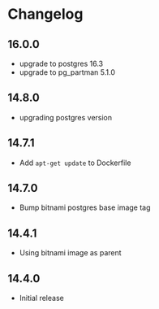 # Changelog

## 16.0.0
* upgrade to postgres 16.3
* upgrade to pg_partman 5.1.0

## 14.8.0
* upgrading postgres version

## 14.7.1
* Add `apt-get update` to Dockerfile

## 14.7.0
* Bump bitnami postgres base image tag

## 14.4.1
* Using bitnami image as parent

## 14.4.0
* Initial release

